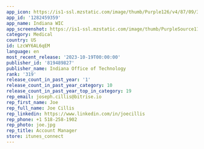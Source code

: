 ```yaml
---
app_icon: https://is1-ssl.mzstatic.com/image/thumb/Purple126/v4/87/09/38/870938db-564b-a5b7-96e0-968a046a9be2/AppIcon-1x_U007emarketing-0-5-85-220.png/1024x1024bb.png
app_id: '1282459359'
app_name: Indiana WIC
app_screenshot: https://is1-ssl.mzstatic.com/image/thumb/PurpleSource114/v4/c6/0c/7c/c60c7c4e-5590-c006-bced-e7894cbdfc88/d66bfc45-b25d-431b-93c2-09dd73fd82ba_01._6_5inch.png/1242x2688bb.png
category: Medical
country: US
id: LzcWY6AL6qEM
language: en
most_recent_release: '2023-10-19T00:00:00'
publisher_id: '819489827'
publisher_name: Indiana Office of Technology
rank: '319'
release_count_in_past_year: '1'
release_count_in_past_year_category: 10
release_count_in_past_year_top_in_category: 19
rep_email: joseph.cillis@bitrise.io
rep_first_name: Joe
rep_full_name: Joe Cillis
rep_linkedin: https://www.linkedin.com/in/joecillis
rep_phone: +1 518-258-1902
rep_photo: joe.jpg
rep_title: Account Manager
store: itunes_connect
---
```

